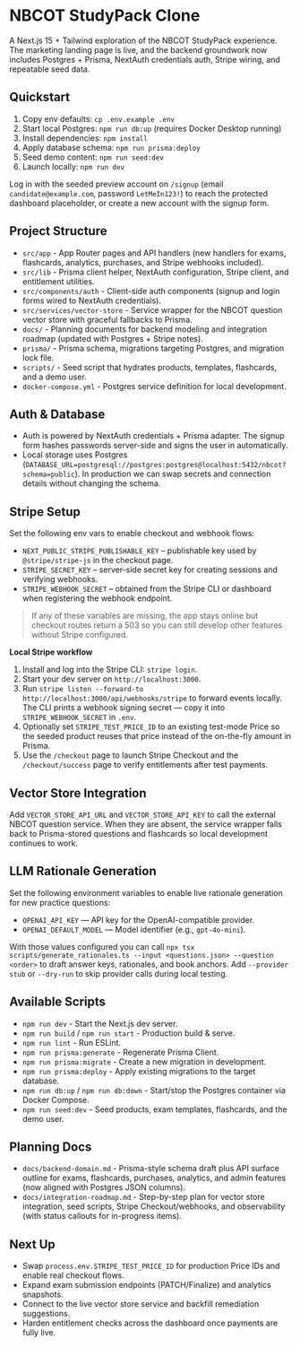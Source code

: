 # NBCOT StudyPack Clone

A Next.js 15 + Tailwind exploration of the NBCOT StudyPack experience. The marketing landing page is live, and the backend groundwork now includes Postgres + Prisma, NextAuth credentials auth, Stripe wiring, and repeatable seed data.

## Quickstart

1. Copy env defaults: `cp .env.example .env`
2. Start local Postgres: `npm run db:up` (requires Docker Desktop running)
3. Install dependencies: `npm install`
4. Apply database schema: `npm run prisma:deploy`
5. Seed demo content: `npm run seed:dev`
6. Launch locally: `npm run dev`

Log in with the seeded preview account on `/signup` (email `candidate@example.com`, password `LetMeIn123!`) to reach the protected dashboard placeholder, or create a new account with the signup form.

## Project Structure

- `src/app` - App Router pages and API handlers (new handlers for exams, flashcards, analytics, purchases, and Stripe webhooks included).
- `src/lib` - Prisma client helper, NextAuth configuration, Stripe client, and entitlement utilities.
- `src/components/auth` - Client-side auth components (signup and login forms wired to NextAuth credentials).
- `src/services/vector-store` - Service wrapper for the NBCOT question vector store with graceful fallbacks to Prisma.
- `docs/` - Planning documents for backend modeling and integration roadmap (updated with Postgres + Stripe notes).
- `prisma/` - Prisma schema, migrations targeting Postgres, and migration lock file.
- `scripts/` - Seed script that hydrates products, templates, flashcards, and a demo user.
- `docker-compose.yml` - Postgres service definition for local development.

## Auth & Database

- Auth is powered by NextAuth credentials + Prisma adapter. The signup form hashes passwords server-side and signs the user in automatically.
- Local storage uses Postgres (`DATABASE_URL=postgresql://postgres:postgres@localhost:5432/nbcot?schema=public`). In production we can swap secrets and connection details without changing the schema.

## Stripe Setup

Set the following env vars to enable checkout and webhook flows:

- `NEXT_PUBLIC_STRIPE_PUBLISHABLE_KEY` – publishable key used by `@stripe/stripe-js` in the checkout page.
- `STRIPE_SECRET_KEY` – server-side secret key for creating sessions and verifying webhooks.
- `STRIPE_WEBHOOK_SECRET` – obtained from the Stripe CLI or dashboard when registering the webhook endpoint.

> If any of these variables are missing, the app stays online but checkout routes return a 503 so you can still develop other features without Stripe configured.

**Local Stripe workflow**

1. Install and log into the Stripe CLI: `stripe login`.
2. Start your dev server on `http://localhost:3000`.
3. Run `stripe listen --forward-to http://localhost:3000/api/webhooks/stripe` to forward events locally. The CLI prints a webhook signing secret — copy it into `STRIPE_WEBHOOK_SECRET` in `.env`.
4. Optionally set `STRIPE_TEST_PRICE_ID` to an existing test-mode Price so the seeded product reuses that price instead of the on-the-fly amount in Prisma.
5. Use the `/checkout` page to launch Stripe Checkout and the `/checkout/success` page to verify entitlements after test payments.

## Vector Store Integration

Add `VECTOR_STORE_API_URL` and `VECTOR_STORE_API_KEY` to call the external NBCOT question service. When they are absent, the service wrapper falls back to Prisma-stored questions and flashcards so local development continues to work.

## LLM Rationale Generation

Set the following environment variables to enable live rationale generation for new practice questions:

- `OPENAI_API_KEY` — API key for the OpenAI-compatible provider.
- `OPENAI_DEFAULT_MODEL` — Model identifier (e.g., `gpt-4o-mini`).

With those values configured you can call `npx tsx scripts/generate_rationales.ts --input <questions.json> --question <order>` to draft answer keys, rationales, and book anchors. Add `--provider stub` or `--dry-run` to skip provider calls during local testing.

## Available Scripts

- `npm run dev` - Start the Next.js dev server.
- `npm run build` / `npm run start` - Production build & serve.
- `npm run lint` - Run ESLint.
- `npm run prisma:generate` - Regenerate Prisma Client.
- `npm run prisma:migrate` - Create a new migration in development.
- `npm run prisma:deploy` - Apply existing migrations to the target database.
- `npm run db:up` / `npm run db:down` - Start/stop the Postgres container via Docker Compose.
- `npm run seed:dev` - Seed products, exam templates, flashcards, and the demo user.

## Planning Docs

- `docs/backend-domain.md` - Prisma-style schema draft plus API surface outline for exams, flashcards, purchases, analytics, and admin features (now aligned with Postgres JSON columns).
- `docs/integration-roadmap.md` - Step-by-step plan for vector store integration, seed scripts, Stripe Checkout/webhooks, and observability (with status callouts for in-progress items).

## Next Up

- Swap `process.env.STRIPE_TEST_PRICE_ID` for production Price IDs and enable real checkout flows.
- Expand exam submission endpoints (PATCH/Finalize) and analytics snapshots.
- Connect to the live vector store service and backfill remediation suggestions.
- Harden entitlement checks across the dashboard once payments are fully live.
